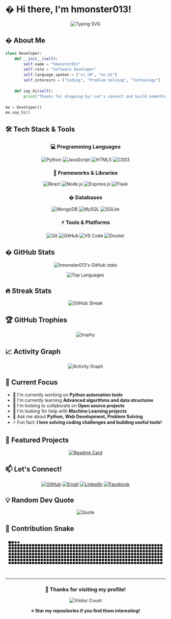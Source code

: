 # � Hi there, I'm hmonster013!

<div align="center">

![Typing SVG](https://readme-typing-svg.herokuapp.com?font=Fira+Code&size=30&duration=3000&pause=1000&color=00D9FF&center=true&vCenter=true&width=600&lines=Welcome+to+my+GitHub+Profile!;I'm+a+Passionate+Developer;Always+Learning+New+Things;Let's+Build+Something+Amazing!)

</div>

## � About Me

```python
class Developer:
    def __init__(self):
        self.name = "hmonster013"
        self.role = "Software Developer"
        self.language_spoken = ["vi_VN", "en_US"]
        self.interests = ["Coding", "Problem Solving", "Technology"]

    def say_hi(self):
        print("Thanks for dropping by! Let's connect and build something amazing together!")

me = Developer()
me.say_hi()
```

## 🛠️ Tech Stack & Tools

<div align="center">

### 💻 Programming Languages
![Python](https://img.shields.io/badge/Python-3776AB?style=for-the-badge&logo=python&logoColor=white)
![JavaScript](https://img.shields.io/badge/JavaScript-F7DF1E?style=for-the-badge&logo=javascript&logoColor=black)
![HTML5](https://img.shields.io/badge/HTML5-E34F26?style=for-the-badge&logo=html5&logoColor=white)
![CSS3](https://img.shields.io/badge/CSS3-1572B6?style=for-the-badge&logo=css3&logoColor=white)

### 🚀 Frameworks & Libraries
![React](https://img.shields.io/badge/React-20232A?style=for-the-badge&logo=react&logoColor=61DAFB)
![Node.js](https://img.shields.io/badge/Node.js-43853D?style=for-the-badge&logo=node.js&logoColor=white)
![Express.js](https://img.shields.io/badge/Express.js-404D59?style=for-the-badge)
![Flask](https://img.shields.io/badge/Flask-000000?style=for-the-badge&logo=flask&logoColor=white)

### �️ Databases
![MongoDB](https://img.shields.io/badge/MongoDB-4EA94B?style=for-the-badge&logo=mongodb&logoColor=white)
![MySQL](https://img.shields.io/badge/MySQL-00000F?style=for-the-badge&logo=mysql&logoColor=white)
![SQLite](https://img.shields.io/badge/SQLite-07405E?style=for-the-badge&logo=sqlite&logoColor=white)

### ⚡ Tools & Platforms
![Git](https://img.shields.io/badge/Git-F05032?style=for-the-badge&logo=git&logoColor=white)
![GitHub](https://img.shields.io/badge/GitHub-100000?style=for-the-badge&logo=github&logoColor=white)
![VS Code](https://img.shields.io/badge/VS_Code-0078D4?style=for-the-badge&logo=visual%20studio%20code&logoColor=white)
![Docker](https://img.shields.io/badge/Docker-2496ED?style=for-the-badge&logo=docker&logoColor=white)

</div>

## � GitHub Stats

<div align="center">

![hmonster013's GitHub stats](https://github-readme-stats.vercel.app/api?username=hmonster013&show_icons=true&theme=radical&hide_border=true&bg_color=0D1117&title_color=00D9FF&icon_color=00D9FF&text_color=FFFFFF)

![Top Languages](https://github-readme-stats.vercel.app/api/top-langs/?username=hmonster013&layout=compact&theme=radical&hide_border=true&bg_color=0D1117&title_color=00D9FF&text_color=FFFFFF)

</div>

## 🔥 Streak Stats

<div align="center">

![GitHub Streak](https://github-readme-streak-stats.herokuapp.com/?user=hmonster013&theme=radical&hide_border=true&background=0D1117&stroke=00D9FF&ring=00D9FF&fire=FF6B6B&currStreakLabel=FFFFFF)

</div>

## 🏆 GitHub Trophies

<div align="center">

![trophy](https://github-profile-trophy.vercel.app/?username=hmonster013&theme=radical&no-frame=true&no-bg=true&margin-w=4&row=1)

</div>

## 📈 Activity Graph

<div align="center">

![Activity Graph](https://github-readme-activity-graph.vercel.app/graph?username=hmonster013&theme=react-dark&hide_border=true&bg_color=0D1117&color=00D9FF&line=00D9FF&point=FFFFFF)

</div>

## 🎯 Current Focus

- 🔭 I'm currently working on **Python automation tools**
- 🌱 I'm currently learning **Advanced algorithms and data structures**
- 👯 I'm looking to collaborate on **Open source projects**
- 🤔 I'm looking for help with **Machine Learning projects**
- 💬 Ask me about **Python, Web Development, Problem Solving**
- ⚡ Fun fact: **I love solving coding challenges and building useful tools!**

## 🌟 Featured Projects

<div align="center">

[![Readme Card](https://github-readme-stats.vercel.app/api/pin/?username=hmonster013&repo=hackerrank&theme=radical&hide_border=true&bg_color=0D1117&title_color=00D9FF&text_color=FFFFFF)](https://github.com/hmonster013/hackerrank)

</div>

## 📫 Let's Connect!

<div align="center">

[![GitHub](https://img.shields.io/badge/GitHub-100000?style=for-the-badge&logo=github&logoColor=white)](https://github.com/hmonster013)
[![Email](https://img.shields.io/badge/Email-D14836?style=for-the-badge&logo=gmail&logoColor=white)](mailto:your.email@gmail.com)
[![LinkedIn](https://img.shields.io/badge/LinkedIn-0077B5?style=for-the-badge&logo=linkedin&logoColor=white)](https://linkedin.com/in/yourprofile)
[![Facebook](https://img.shields.io/badge/Facebook-1877F2?style=for-the-badge&logo=facebook&logoColor=white)](https://facebook.com/yourprofile)

</div>

## 💡 Random Dev Quote

<div align="center">

![Quote](https://quotes-github-readme.vercel.app/api?type=horizontal&theme=radical)

</div>

## 🐍 Contribution Snake

<div align="center">

![Snake animation](https://github.com/hmonster013/hmonster013/blob/output/github-contribution-grid-snake.svg)

</div>

---

<div align="center">

### 🎉 Thanks for visiting my profile!

![Visitor Count](https://profile-counter.glitch.me/hmonster013/count.svg)

**⭐ Star my repositories if you find them interesting!**

</div>
